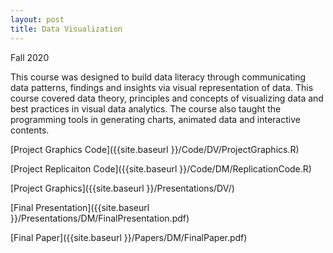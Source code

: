 ```yaml
---
layout: post
title: Data Visualization
---
```


Fall 2020

This course was designed to build data literacy through communicating data patterns, findings and insights via visual representation of data. This course covered data theory, principles and concepts of visualizing data and best practices in visual data analytics. The course also taught the programming tools in generating charts, animated data and interactive contents.

[Project Graphics Code]({{site.baseurl }}/Code/DV/ProjectGraphics.R)


[Project Replicaiton Code]({{site.baseurl }}/Code/DM/ReplicationCode.R)


[Project Graphics]({{site.baseurl }}/Presentations/DV/)


[Final Presentation]({{site.baseurl }}/Presentations/DM/FinalPresentation.pdf)


[Final Paper]({{site.baseurl }}/Papers/DM/FinalPaper.pdf)
